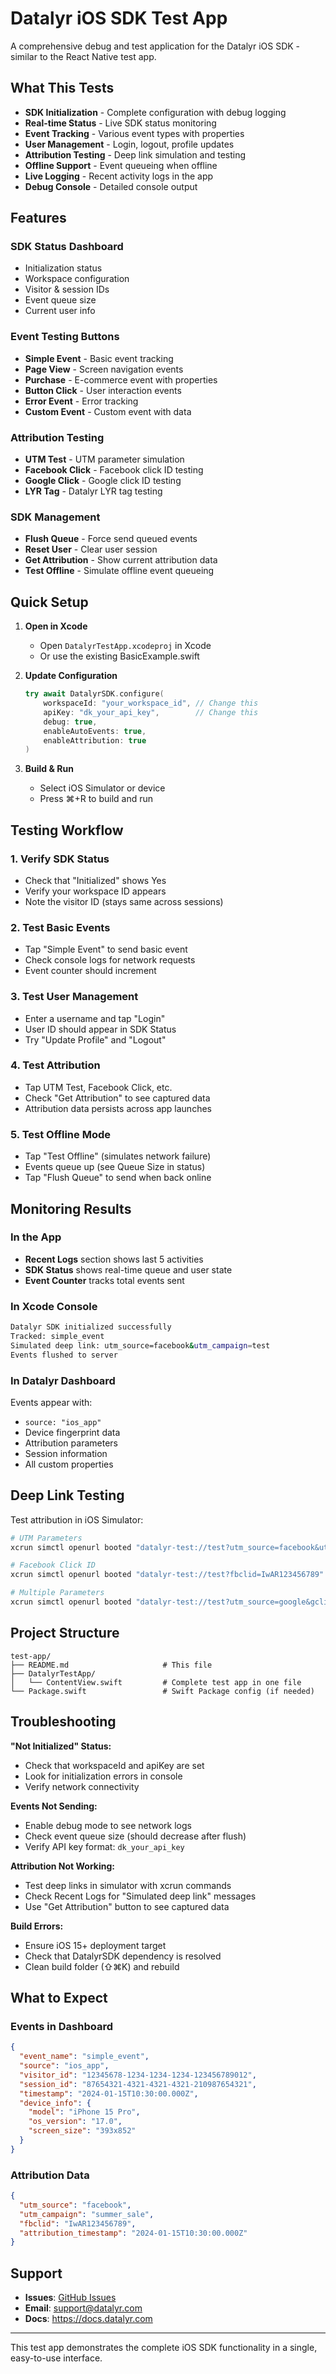 # Datalyr iOS SDK Test App

A comprehensive debug and test application for the Datalyr iOS SDK - similar to the React Native test app.

## What This Tests

- **SDK Initialization** - Complete configuration with debug logging
- **Real-time Status** - Live SDK status monitoring  
- **Event Tracking** - Various event types with properties
- **User Management** - Login, logout, profile updates
- **Attribution Testing** - Deep link simulation and testing
- **Offline Support** - Event queueing when offline
- **Live Logging** - Recent activity logs in the app
- **Debug Console** - Detailed console output

## Features

### SDK Status Dashboard
- Initialization status
- Workspace configuration
- Visitor & session IDs
- Event queue size
- Current user info

### Event Testing Buttons
- **Simple Event** - Basic event tracking
- **Page View** - Screen navigation events
- **Purchase** - E-commerce event with properties
- **Button Click** - User interaction events
- **Error Event** - Error tracking
- **Custom Event** - Custom event with data

### Attribution Testing
- **UTM Test** - UTM parameter simulation
- **Facebook Click** - Facebook click ID testing
- **Google Click** - Google click ID testing  
- **LYR Tag** - Datalyr LYR tag testing

### SDK Management
- **Flush Queue** - Force send queued events
- **Reset User** - Clear user session
- **Get Attribution** - Show current attribution data
- **Test Offline** - Simulate offline event queueing

## Quick Setup

1. **Open in Xcode**
   - Open `DatalyrTestApp.xcodeproj` in Xcode
   - Or use the existing BasicExample.swift

2. **Update Configuration**
   ```swift
   try await DatalyrSDK.configure(
       workspaceId: "your_workspace_id", // Change this
       apiKey: "dk_your_api_key",        // Change this
       debug: true,
       enableAutoEvents: true,
       enableAttribution: true
   )
   ```

3. **Build & Run**
   - Select iOS Simulator or device
   - Press ⌘+R to build and run

## Testing Workflow

### 1. Verify SDK Status
- Check that "Initialized" shows Yes
- Verify your workspace ID appears
- Note the visitor ID (stays same across sessions)

### 2. Test Basic Events
- Tap "Simple Event" to send basic event
- Check console logs for network requests
- Event counter should increment

### 3. Test User Management
- Enter a username and tap "Login"
- User ID should appear in SDK Status
- Try "Update Profile" and "Logout"

### 4. Test Attribution
- Tap UTM Test, Facebook Click, etc.
- Check "Get Attribution" to see captured data
- Attribution data persists across app launches

### 5. Test Offline Mode
- Tap "Test Offline" (simulates network failure)
- Events queue up (see Queue Size in status)
- Tap "Flush Queue" to send when back online

## Monitoring Results

### In the App
- **Recent Logs** section shows last 5 activities
- **SDK Status** shows real-time queue and user state
- **Event Counter** tracks total events sent

### In Xcode Console
```bash
Datalyr SDK initialized successfully
Tracked: simple_event
Simulated deep link: utm_source=facebook&utm_campaign=test
Events flushed to server
```

### In Datalyr Dashboard
Events appear with:
- `source: "ios_app"`
- Device fingerprint data
- Attribution parameters  
- Session information
- All custom properties

## Deep Link Testing

Test attribution in iOS Simulator:

```bash
# UTM Parameters
xcrun simctl openurl booted "datalyr-test://test?utm_source=facebook&utm_campaign=summer_sale"

# Facebook Click ID  
xcrun simctl openurl booted "datalyr-test://test?fbclid=IwAR123456789"

# Multiple Parameters
xcrun simctl openurl booted "datalyr-test://test?utm_source=google&gclid=abc123&dl_tag=test"
```

## Project Structure

```
test-app/
├── README.md                     # This file
├── DatalyrTestApp/
│   └── ContentView.swift         # Complete test app in one file
└── Package.swift                 # Swift Package config (if needed)
```

## Troubleshooting

**"Not Initialized" Status:**
- Check that workspaceId and apiKey are set
- Look for initialization errors in console
- Verify network connectivity

**Events Not Sending:**
- Enable debug mode to see network logs
- Check event queue size (should decrease after flush)
- Verify API key format: `dk_your_api_key`

**Attribution Not Working:**
- Test deep links in simulator with xcrun commands
- Check Recent Logs for "Simulated deep link" messages
- Use "Get Attribution" button to see captured data

**Build Errors:**
- Ensure iOS 15+ deployment target
- Check that DatalyrSDK dependency is resolved
- Clean build folder (⇧⌘K) and rebuild

## What to Expect

### Events in Dashboard
```json
{
  "event_name": "simple_event", 
  "source": "ios_app",
  "visitor_id": "12345678-1234-1234-1234-123456789012",
  "session_id": "87654321-4321-4321-4321-210987654321",
  "timestamp": "2024-01-15T10:30:00.000Z",
  "device_info": {
    "model": "iPhone 15 Pro",
    "os_version": "17.0",
    "screen_size": "393x852"
  }
}
```

### Attribution Data
```json
{
  "utm_source": "facebook",
  "utm_campaign": "summer_sale", 
  "fbclid": "IwAR123456789",
  "attribution_timestamp": "2024-01-15T10:30:00.000Z"
}
```

## Support

- **Issues**: [GitHub Issues](https://github.com/datalyr/swift/issues)
- **Email**: support@datalyr.com
- **Docs**: https://docs.datalyr.com

---

This test app demonstrates the complete iOS SDK functionality in a single, easy-to-use interface. 